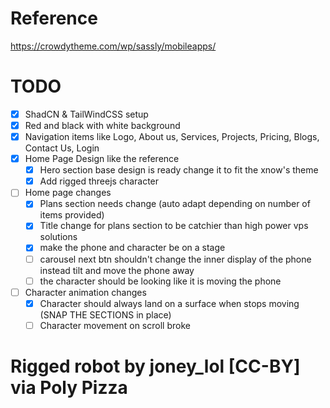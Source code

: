 # Reference

https://crowdytheme.com/wp/sassly/mobileapps/

# TODO

-   [x] ShadCN & TailWindCSS setup
-   [x] Red and black with white background
-   [x] Navigation items like
        Logo, About us, Services, Projects, Pricing, Blogs, Contact Us, Login
-   [x] Home Page Design like the reference
    -   [x] Hero section base design is ready change it to fit the xnow's theme
    -   [x] Add rigged threejs character
-   [ ] Home page changes
    -   [x] Plans section needs change (auto adapt depending on number of items provided)
    -   [x] Title change for plans section to be catchier than high power vps solutions
    -   [x] make the phone and character be on a stage
    -   [ ] carousel next btn shouldn't change the inner display of the phone instead tilt and move the phone away
    -   [ ] the character should be looking like it is moving the phone
-   [ ] Character animation changes
    -   [x] Character should always land on a surface when stops moving (SNAP THE SECTIONS in place)
    -   [ ] Character movement on scroll broke

# Rigged robot by joney_lol [CC-BY] via Poly Pizza

